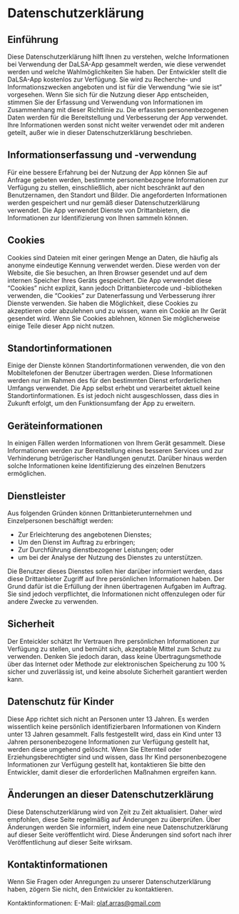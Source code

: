 # Datenschutzerklärung

## Einführung

Diese Datenschutzerklärung hilft Ihnen zu verstehen, welche Informationen bei Verwendung der DaLSA-App gesammelt werden, wie diese verwendet werden und welche Wahlmöglichkeiten Sie haben. 
Der Entwickler stellt die DaLSA-App kostenlos zur Verfügung. Sie wird zu Recherche- und Informationszwecken angeboten und ist für die Verwendung “wie sie ist” vorgesehen. 
Wenn Sie sich für die Nutzung dieser App entscheiden, stimmen Sie der Erfassung und Verwendung von Informationen im Zusammenhang mit dieser Richtlinie zu. 
Die erfassten personenbezogenen Daten werden für die Bereitstellung und Verbesserung der App verwendet. Ihre Informationen werden sonst nicht weiter verwendet oder mit anderen geteilt, 
außer wie in dieser Datenschutzerklärung beschrieben. 

## Informationserfassung und -verwendung

Für eine bessere Erfahrung bei der Nutzung der App können Sie auf Anfrage gebeten werden, bestimmte personenbezogene Informationen zur Verfügung zu stellen, einschließlich, 
aber nicht beschränkt auf den Benutzernamen, den Standort und Bilder. Die angeforderten Informationen werden gespeichert und nur gemäß dieser Datenschutzerklärung verwendet. 
Die App verwendet Dienste von Drittanbietern, die Informationen zur Identifizierung von Ihnen sammeln können. 

## Cookies

Cookies sind Dateien mit einer geringen Menge an Daten, die häufig als anonyme eindeutige Kennung verwendet werden. Diese werden von der Website, die Sie besuchen, an Ihren Browser gesendet
und auf dem internen Speicher Ihres Geräts gespeichert.
Die App verwendet diese “Cookies” nicht explizit, kann jedoch Drittanbietercode und -bibliotheken verwenden, die “Cookies” zur Datenerfassung und Verbesserung ihrer Dienste verwenden. 
Sie haben die Möglichkeit, diese Cookies zu akzeptieren oder abzulehnen und zu wissen, wann ein Cookie an Ihr Gerät gesendet wird. 
Wenn Sie Cookies ablehnen, können Sie möglicherweise einige Teile dieser App nicht nutzen. 

## Standortinformationen

Einige der Dienste können Standortinformationen verwenden, die von den Mobiltelefonen der Benutzer übertragen werden. Diese Informationen werden nur im Rahmen des für den bestimmten Dienst erforderlichen Umfangs verwendet. 
Die App selbst erhebt und verarbeitet aktuell keine Standortinformationen. Es ist jedoch nicht ausgeschlossen, dass dies in Zukunft erfolgt, um den Funktionsumfang der App zu erweitern.

## Geräteinformationen

In einigen Fällen werden Informationen von Ihrem Gerät gesammelt. Diese Informationen werden zur Bereitstellung eines besseren Services und zur Verhinderung betrügerischer Handlungen genutzt. 
Darüber hinaus werden solche Informationen keine Identifizierung des einzelnen Benutzers ermöglichen. 

## Dienstleister

Aus folgenden Gründen können Drittanbieterunternehmen und Einzelpersonen beschäftigt werden:

- Zur Erleichterung des angebotenen  Dienstes;
- Um den Dienst im Auftrag zu erbringen;
- Zur Durchführung dienstbezogener Leistungen; oder
- um bei der Analyse der Nutzung des Dienstes zu unterstützen.

Die Benutzer dieses Dienstes sollen hier darüber informiert werden, dass diese Drittanbieter Zugriff auf Ihre persönlichen Informationen haben. 
Der Grund dafür ist die Erfüllung der ihnen übertragenen Aufgaben im Auftrag. Sie sind jedoch verpflichtet, die Informationen nicht offenzulegen oder für andere Zwecke zu verwenden. 

## Sicherheit

Der Enteickler schätzt Ihr Vertrauen Ihre persönlichen Informationen zur Verfügung zu stellen, und bemüht sich, akzeptable Mittel zum Schutz zu verwenden. 
Denken Sie jedoch daran, dass keine Übertragungsmethode über das Internet oder Methode zur elektronischen Speicherung zu 100 % sicher und zuverlässig ist, und keine absolute Sicherheit garantiert werden kann. 

## Datenschutz für Kinder

Diese App richtet sich nicht an Personen unter 13 Jahren. Es werden wissentlich keine persönlich identifizierbaren Informationen von Kindern unter 13 Jahren gesammelt. 
Falls festgestellt wird, dass ein Kind unter 13 Jahren personenbezogene Informationen zur Verfügung gestellt hat, werden diese umgehend gelöscht. 
Wenn Sie Elternteil oder Erziehungsberechtigter sind und wissen, dass Ihr Kind personenbezogene Informationen zur Verfügung gestellt hat, 
kontaktieren Sie bitte den Entwickler, damit dieser die erforderlichen Maßnahmen ergreifen kann.

## Änderungen an dieser Datenschutzerklärung

Diese Datenschutzerklärung wird von Zeit zu Zeit aktualisiert. Daher wird empfohlen, diese Seite regelmäßig auf Änderungen zu überprüfen.
Über Änderungen werden Sie informiert, indem eine neue Datenschutzerklärung auf dieser Seite veröffentlicht wird. Diese Änderungen sind sofort nach ihrer Veröffentlichung auf dieser Seite wirksam.

## Kontaktinformationen

Wenn Sie Fragen oder Anregungen zu unserer Datenschutzerklärung haben, zögern Sie nicht, den Entwickler zu kontaktieren.

Kontaktinformationen: E-Mail: olaf.arras@gmail.com
